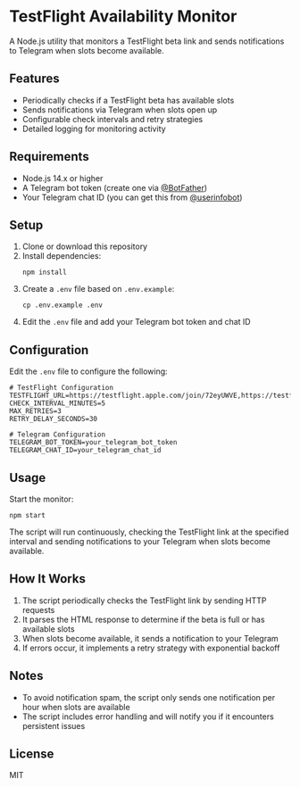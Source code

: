 # TestFlight Availability Monitor

A Node.js utility that monitors a TestFlight beta link and sends notifications to Telegram when slots become available.

## Features

- Periodically checks if a TestFlight beta has available slots
- Sends notifications via Telegram when slots open up
- Configurable check intervals and retry strategies
- Detailed logging for monitoring activity

## Requirements

- Node.js 14.x or higher
- A Telegram bot token (create one via [@BotFather](https://t.me/botfather))
- Your Telegram chat ID (you can get this from [@userinfobot](https://t.me/userinfobot))

## Setup

1. Clone or download this repository
2. Install dependencies:
   ```
   npm install
   ```
3. Create a `.env` file based on `.env.example`:
   ```
   cp .env.example .env
   ```
4. Edit the `.env` file and add your Telegram bot token and chat ID

## Configuration

Edit the `.env` file to configure the following:

```
# TestFlight Configuration
TESTFLIGHT_URL=https://testflight.apple.com/join/72eyUWVE,https://testflight.apple.com/join/gdE4pRzI
CHECK_INTERVAL_MINUTES=5
MAX_RETRIES=3
RETRY_DELAY_SECONDS=30

# Telegram Configuration
TELEGRAM_BOT_TOKEN=your_telegram_bot_token
TELEGRAM_CHAT_ID=your_telegram_chat_id
```

## Usage

Start the monitor:

```
npm start
```

The script will run continuously, checking the TestFlight link at the specified interval and sending notifications to your Telegram when slots become available.

## How It Works

1. The script periodically checks the TestFlight link by sending HTTP requests
2. It parses the HTML response to determine if the beta is full or has available slots
3. When slots become available, it sends a notification to your Telegram
4. If errors occur, it implements a retry strategy with exponential backoff

## Notes

- To avoid notification spam, the script only sends one notification per hour when slots are available
- The script includes error handling and will notify you if it encounters persistent issues

## License

MIT
